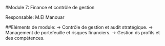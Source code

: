 #Module 7: Finance et contrôle de gestion

Responsable: M.El Manouar

##Eléments de module:
	-> Contrôle de gestion et audit stratégique.
	-> Management de portefeuille et risques financiers.
	-> Gestion ds profils et des compétences.